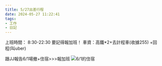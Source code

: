 ```yaml
---
title: 5/27出差行程
date: 2024-05-27 11:22:41
tags: 
- 工作
- 日記
---
```

上班時間： 8:30-22:30
要記得報加班！
車資：高鐵*2+去計程車(收據255) +回程(叫uber)

跟JJ報告6/1場撤+住宿>>>報加班
![6/1的住宿](https://firebasestorage.googleapis.com/v0/b/hexo-img.appspot.com/o/S__72679430.jpg?alt=media&token=8b87caae-6fe6-41bb-95f1-096a03e34c33)